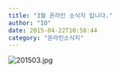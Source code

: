 ```yaml
---
title: "3월 온라인 소식지 입니다."
author: "IO"
date: 2015-04-22T10:58:44
category: "온라인소식지"
---
```


![201503.jpg](/files/attach/images/1659/700/032/391bcb1f385f3c63753cad8c5b8eb041.jpg)
